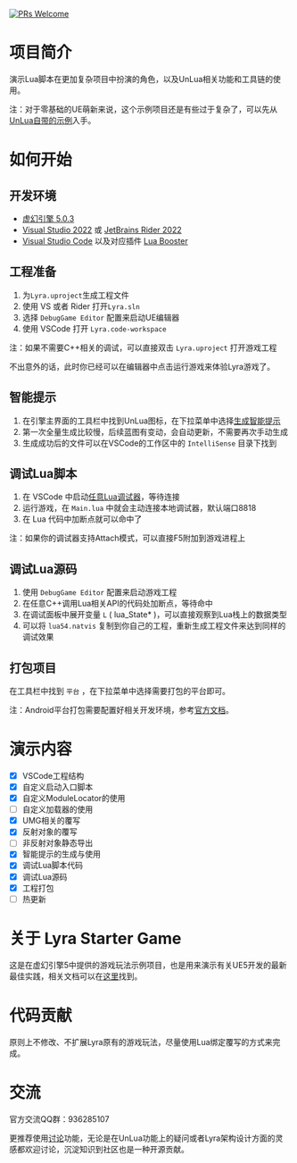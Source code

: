 [![PRs Welcome](https://img.shields.io/badge/PRs-welcome-brightgreen.svg)](https://github.com/xuyanghuang-tencent/LyraWithUnLua)

# 项目简介

演示Lua脚本在更加复杂项目中扮演的角色，以及UnLua相关功能和工具链的使用。

注：对于零基础的UE萌新来说，这个示例项目还是有些过于复杂了，可以先从[UnLua自带的示例](https://github.com/Tencent/UnLua#%E5%BC%80%E5%A7%8Bunlua%E4%B9%8B%E6%97%85)入手。

# 如何开始

## 开发环境
- [虚幻引擎 5.0.3](https://www.unrealengine.com/zh-CN/download?lang=zh-CN)
- [Visual Studio 2022](https://visualstudio.microsoft.com/zh-hans/vs/) 或 [JetBrains Rider 2022](https://www.jetbrains.com/rider/download/#section=windows)
- [Visual Studio Code](https://code.visualstudio.com/) 以及对应插件 [Lua Booster](https://marketplace.visualstudio.com/items?itemName=operali.lua-booster)

## 工程准备
1. 为`Lyra.uproject`生成工程文件
2. 使用 VS 或者 Rider 打开`Lyra.sln`
3. 选择 `DebugGame Editor` 配置来启动UE编辑器
4. 使用 VSCode 打开 `Lyra.code-workspace`

注：如果不需要C++相关的调试，可以直接双击 `Lyra.uproject` 打开游戏工程

不出意外的话，此时你已经可以在编辑器中点击运行游戏来体验Lyra游戏了。

## 智能提示
1. 在引擎主界面的工具栏中找到UnLua图标，在下拉菜单中选择[生成智能提示](https://github.com/Tencent/UnLua/blob/master/Docs/CN/IntelliSense.md)
2. 第一次全量生成比较慢，后续蓝图有变动，会自动更新，不需要再次手动生成
3. 生成成功后的文件可以在VSCode的工作区中的 `IntelliSense` 目录下找到

## 调试Lua脚本
1. 在 VSCode 中启动[任意Lua调试器](https://github.com/Tencent/UnLua/blob/master/Docs/CN/Debugging.md)，等待连接
2. 运行游戏，在 `Main.lua` 中就会主动连接本地调试器，默认端口8818
3. 在 Lua 代码中加断点就可以命中了

注：如果你的调试器支持Attach模式，可以直接F5附加到游戏进程上

## 调试Lua源码
1. 使用 `DebugGame Editor` 配置来启动游戏工程
2. 在任意C++调用Lua相关API的代码处加断点，等待命中
3. 在调试面板中展开变量 `L` ( lua_State* )，可以直接观察到Lua栈上的数据类型
4. 可以将 `lua54.natvis` 复制到你自己的工程，重新生成工程文件来达到同样的调试效果

## 打包项目
在工具栏中找到 `平台` ，在下拉菜单中选择需要打包的平台即可。

注：Android平台打包需要配置好相关开发环境，参考[官方文档](https://docs.unrealengine.com/5.0/zh-CN/how-to-set-up-android-sdk-and-ndk-for-your-unreal-engine-development-environment/)。

# 演示内容
- [x] VSCode工程结构
- [x] 自定义启动入口脚本
- [x] 自定义ModuleLocator的使用
- [ ] 自定义加载器的使用
- [x] UMG相关的覆写
- [x] 反射对象的覆写
- [ ] 非反射对象静态导出
- [x] 智能提示的生成与使用
- [x] 调试Lua脚本代码
- [x] 调试Lua源码
- [x] 工程打包
- [ ] 热更新

# 关于 Lyra Starter Game
这是在虚幻引擎5中提供的游戏玩法示例项目，也是用来演示有关UE5开发的最新最佳实践，相关文档可以在[这里](https://docs.unrealengine.com/5.0/zh-CN/lyra-sample-game-in-unreal-engine/)找到。

# 代码贡献
原则上不修改、不扩展Lyra原有的游戏玩法，尽量使用Lua绑定覆写的方式来完成。

# 交流
官方交流QQ群：936285107

更推荐使用[讨论](https://github.com/xuyanghuang-tencent/LyraWithUnLua/discussions)功能，无论是在UnLua功能上的疑问或者Lyra架构设计方面的灵感都欢迎讨论，沉淀知识到社区也是一种开源贡献。